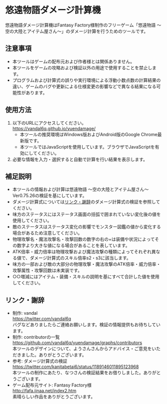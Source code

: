# 悠遠物語ダメージ計算機
悠遠物語ダメージ計算機はFantasy Factory様制作のフリーゲーム「悠遠物語 ～空の大陸とアイテム屋さん～」のダメージ計算を行うためのツールです。
## 注意事項
- 本ツールはゲームの配布元および作者様とは関係ありません。
- 本ツールをゲームの攻略および検証以外の用途で使用することを禁止します。
- プログラムおよび計算式の誤りや実行環境による浮動小数点数の計算結果の違い、ゲームのバグや更新による仕様変更の影響などで異なる結果になる可能性があります。
## 使用方法
1. 以下のURLにアクセスしてください。<br>
	https://vandal6q.github.io/yuendamage/
	- 本ツールの推奨環境はWindows版およびAndroid版のGoogle Chrome最新版です。
	- 本ツールではJavaScriptを使用しています。ブラウザでJavaScriptを有効にしてください。
1. 必要な情報を入力・選択すると自動で計算を行い結果を表示します。
## 補足説明
- 本ツールの情報および計算は悠遠物語 ～空の大陸とアイテム屋さん～ Ver0.75.26の検証を基にしています。
- ダメージ計算式については[リンク・謝辞](#リンク謝辞)のダメージ計算式の検証を参照してください。
- 味方のステータスにはステータス画面の括弧で囲まれていない変化後の値を使用してください。
- 敵のステータスはステータス変化の影響でモンスター図鑑の値から変化する場合があるため注意してください。
- 物理攻撃名・魔法攻撃名・攻撃回数の数字の右の+は装備や状況によってその数字より大きな値になる場合があることを表しています。
- ATK倍率・威力倍率は物理攻撃および魔法攻撃の種類によってそれぞれ異なる値で、ダメージ計算式のスキル倍率s2・s3に該当します。
- 味方の一部および敵の大部分の物理攻撃・魔法攻撃のATK倍率・威力倍率・攻撃属性・攻撃回数は未実装です。
- ○○増減にはアイテム・装備・スキルの説明を基にすべて合計した値を使用してください。
## リンク・謝辞
- 制作: vandal<br>
	https://twitter.com/vandal6q<br>
	バグなどありましたらご連絡お願いします。検証の情報提供もお待ちしています。
- 制作: contributorの一覧<br>
	https://github.com/vandal6q/yuendamage/graphs/contributors<br>
	本ツールのデザインについて、ようさんさんからアドバイス・ご意見をいただきました。ありがとうございます。
- 参考: ダメージ計算式の検証<br>
	https://twitter.com/kanitabetai6/status/1189146011895123968<br>
	本ツールの制作にあたり、なつさんの検証結果をお借りしました。ありがとうございます。
- ゲーム配布元サイト: Fantasy Factory様<br>
	http://fafa.iinaa.net/index2.htm<br>
	素晴らしい作品をありがとうございます。
